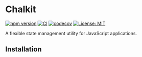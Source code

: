 # Chalkit

[![npm version](https://badge.fury.io/js/chalkit.svg)](https://badge.fury.io/js/chalkit)
[![CI](https://github.com/rendomnet/chalkit/actions/workflows/ci.yml/badge.svg)](https://github.com/rendomnet/chalkit/actions/workflows/ci.yml)
[![codecov](https://codecov.io/gh/rendomnet/chalkit/branch/main/graph/badge.svg)](https://codecov.io/gh/rendomnet/chalkit)
[![License: MIT](https://img.shields.io/badge/License-MIT-yellow.svg)](https://opensource.org/licenses/MIT)

A flexible state management utility for JavaScript applications.

## Installation
